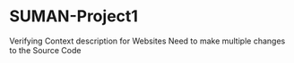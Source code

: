 # SUMAN-Project1
Verifying Context description for Websites
Need to make multiple changes to the Source Code
